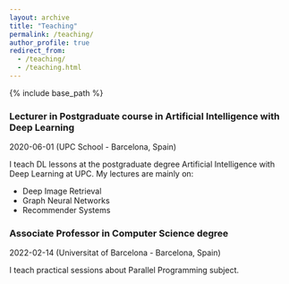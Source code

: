 ```yaml
---
layout: archive
title: "Teaching"
permalink: /teaching/
author_profile: true
redirect_from:
  - /teaching/
  - /teaching.html
---
```


{% include base_path %}

### Lecturer in Postgraduate course in Artificial Intelligence with Deep Learning 

2020-06-01 (UPC School - Barcelona, Spain)

I teach DL lessons at the postgraduate degree Artificial Intelligence with Deep Learning at UPC. My lectures are mainly on:

* Deep Image Retrieval
* Graph Neural Networks
* Recommender Systems 
          

### Associate Professor in Computer Science degree


2022-02-14 (Universitat of Barcelona - Barcelona, Spain)

I teach practical sessions about Parallel Programming subject.
